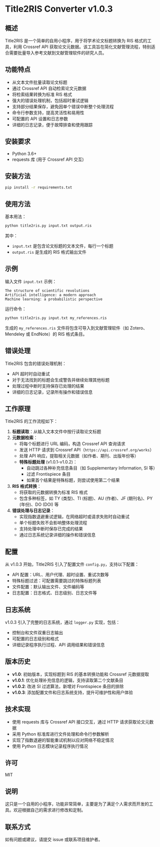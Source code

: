 # Title2RIS Converter v1.0.3

## 概述

Title2RIS 是一个简单的自用小程序，用于将学术论文标题转换为 RIS 格式的工具，利用 Crossref API 获取论文元数据。该工具旨在简化文献管理流程，特别适合需要批量导入参考文献到文献管理软件的研究人员。

## 功能特点

- 从文本文件批量读取论文标题
- 通过 Crossref API 自动检索论文元数据
- 将检索结果转换为标准 RIS 格式
- 强大的错误处理机制，包括超时重试逻辑
- 支持部分结果保存，避免因单个错误中断整个处理流程
- 命令行参数支持，提高灵活性和易用性
- 可配置的 API 设置和日志参数
- 详细的日志记录，便于故障排查和使用跟踪

## 安装要求

- Python 3.6+
- requests 库 (用于 Crossref API 交互)

## 安装方法

```bash
pip install -r requirements.txt
```

## 使用方法

基本用法：

```bash
python title2ris.py input.txt output.ris
```

其中：
- `input.txt` 是包含论文标题的文本文件，每行一个标题
- `output.ris` 是生成的 RIS 格式输出文件

## 示例

输入文件 `input.txt` 示例：

```
The structure of scientific revolutions
Artificial intelligence: a modern approach
Machine learning: a probabilistic perspective
```

运行命令：

```bash
python title2ris.py input.txt my_references.ris
```

生成的 `my_references.ris` 文件将包含可导入到文献管理软件（如 Zotero、Mendeley 或 EndNote）的 RIS 格式条目。

## 错误处理

Title2RIS 包含的错误处理机制：

- API 超时时自动重试
- 对于无法找到的标题会生成警告并继续处理其他标题
- 处理过程中断时支持保存已处理的结果
- 详细的日志记录，记录所有操作和错误信息

## 工作原理

Title2RIS 的工作流程如下：

1. **标题读取**：从输入文本文件中按行读取论文标题
2. **元数据检索**：
   - 将每个标题进行 URL 编码，构造 Crossref API 查询请求
   - 发送 HTTP 请求到 Crossref API（`https://api.crossref.org/works`）
   - 处理 API 响应，提取相关元数据（如作者、期刊、出版年份等）
   - **特殊标题处理** (v1.0.1-v1.0.2)：
      - 自动跳过各种补充信息条目（如 Supplementary Information, SI 等）
      - 过滤 Frontispiece 条目
      - 如果首个结果是特殊标题，则尝试使用第二个结果
3. **RIS 格式转换**：
   - 将获取的元数据转换为标准 RIS 格式
   - 包含多种标签，如 TY (类型)、TI (标题)、AU (作者)、JF (期刊名)、PY (年份)、DO (DOI) 等
4. **错误处理与日志记录**：
   - 实现指数退避重试逻辑，在网络超时或请求失败时自动重试
   - 单个标题失败不会影响整体处理流程
   - 支持处理中断时保存已完成的结果
   - 通过日志系统记录详细的操作和错误信息

## 配置

从 v1.0.3 开始，Title2RIS 引入了配置文件 `config.py`，支持以下配置：

- API 配置：URL、用户代理、超时设置、重试次数等
- 特殊标题过滤：可配置需要跳过的特殊标题列表
- 文件配置：默认输出文件、文件编码等
- 日志配置：日志格式、日志级别、日志文件等

## 日志系统

v1.0.3 引入了完整的日志系统，通过 `logger.py` 实现，包括：

- 控制台和文件双重日志输出
- 可配置的日志级别和格式
- 详细记录程序执行过程、API 调用结果和错误信息

## 版本历史

- **v1.0**: 初始版本，实现标题到 RIS 的基本转换功能和 Crossref 元数据提取
- **v1.0.1**: 优化处理补充信息的逻辑，支持读取第二个文献条目
- **v1.0.2**: 改进 SI 过滤算法，新增对 Frontispiece 条目的排除
- **v1.0.3**: 添加配置文件和日志系统支持，提升可维护性和用户体验

## 技术实现

- 使用 requests 库与 Crossref API 接口交互，通过 HTTP 请求获取论文元数据
- 采用 Python 标准库进行文件处理和命令行参数解析
- 实现了指数退避的智能重试机制以应对网络不稳定情况
- 使用 Python 日志模块记录程序执行情况

## 许可

MIT

## 说明

这只是一个自用的小程序，功能非常简单，主要是为了满足个人需求而开发的工具。欢迎根据自己的需求进行修改和定制。

## 联系方式

如有问题或建议，请提交 issue 或联系项目维护者。